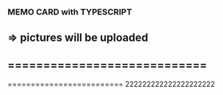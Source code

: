 ### MEMO CARD with TYPESCRIPT
=> pictures will be uploaded
----------------------------
============================
---------------------
=========================
222222222222222222222
